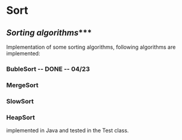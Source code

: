 # Sort
## *****Sorting algorithms********
Implementation of some sorting algorithms, following
algorithms are implemented:

### BubleSort -- DONE -- 04/23
### MergeSort
### SlowSort
### HeapSort


implemented in Java and tested in the Test class.
